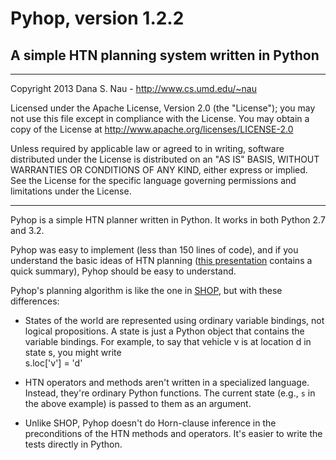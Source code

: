 # Pyhop, version 1.2.2
## A simple HTN planning system written in Python

----

Copyright 2013 Dana S. Nau - <http://www.cs.umd.edu/~nau>

Licensed under the Apache License, Version 2.0 (the "License"); you may not use this file except in compliance with the License. You may obtain a copy of the License at <http://www.apache.org/licenses/LICENSE-2.0>

Unless required by applicable law or agreed to in writing, software distributed under the License is distributed on an "AS IS" BASIS, WITHOUT WARRANTIES OR CONDITIONS OF ANY KIND, either express or implied. See the License for the specific language governing permissions and limitations under the License.

----

Pyhop is a simple HTN planner written in Python. 
It works in both Python 2.7 and 3.2. 

Pyhop was easy to implement (less than 150 lines of code), and if you understand the basic ideas of HTN planning ([this presentation](http://www.cs.umd.edu/~nau/papers/nau2013game.pdf) contains a quick summary),
Pyhop should be easy to understand.

Pyhop's planning algorithm is like the one in [SHOP](http://www.cs.umd.edu/projects/shop/), but with these differences:

  - States of the world are represented using ordinary variable bindings, not logical propositions. A state is just a Python object that contains the variable bindings.  For example, to say that vehicle v is at location d in state s, you might write <br>
  s.loc['v'] = 'd'
  
  - HTN operators and methods aren't written in a specialized language. Instead, they're ordinary Python functions. The current state (e.g., <code>s</code> in the above example) is passed to them as an argument.
  
  - Unlike SHOP, Pyhop doesn't do Horn-clause inference in the preconditions of the HTN methods and operators. It's easier to write the tests directly in Python.




